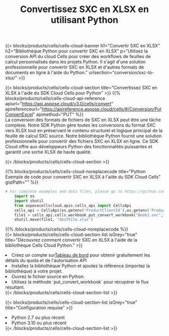 ﻿---
title:  Convertissez SXC en XLSX en utilisant Python
description:  Utilisation du SDK Cloud Aspose.Cells pour Python pour convertir un fichier au format SXC en fichier au format XLSX.
kwords: Excel, Convert SXC to XLSX, REST, Python
howto: How to convert SXC to XLSX using Aspose.Cells Cloud Python library.
---
{{< blocks/products/cells/cells-cloud-banner h1="Convertir SXC en XLSX" h2="Bibliothèque Python pour convertir SXC en XLSX" p="Utilisez la conversion API du cloud Cells pour créer des workflows de feuilles de calcul personnalisés dans les projets Python. Il s\'agit d\'une solution professionnelle pour convertir SXC en XLSX et d\'autres formats de documents en ligne à l\'aide du Python." urlsection="conversion/sxc-to-xlsx/" >}}

{{< blocks/products/cells/cells-cloud-section title="Convertissez SXC en XLSX à l\'aide du SDK Cloud Cells pour Python" >}}
{{% blocks/products/cells/cells-cloud-api-reference apiurl="https://api.aspose.cloud/v3.0/cells/convert" apireferenceurl="https://apireference.aspose.cloud/cells/#/Conversion/PutConvertExcel" apimethod="PUT" %}}
<br/>
La conversion des formats de fichiers de SXC en XLSX peut être une tâche complexe. Notre SDK Python gère toutes les conversions du format SXC vers XLSX tout en préservant le contenu structurel et logique principal de la feuille de calcul SXC source. Notre bibliothèque Python fournit une solution professionnelle pour convertir des fichiers SXC en XLSX en ligne. Ce SDK Cloud offre aux développeurs Python des fonctionnalités puissantes et garantit une sortie XLSX de haute qualité.

{{< /blocks/products/cells/cells-cloud-section >}}

{{% blocks/products/cells/cells-cloud-noreplacecode title="Python Exemple de code pour convertir SXC en XLSX à l\'aide du SDK Cloud Cells" gistPath="" %}}
 
```python
# For complete examples and data files, please go to https://github.com/aspose-cells-cloud/aspose-cells-cloud-python/
    import os
    import shutil
    from asposecellscloud.apis.cells_api import CellsApi
    cells_api = CellsApi(os.getenv('ProductClientId'),os.getenv('ProductClientSecret'))
    file1 = cells_api.cells_workbook_put_convert_workbook("Book1.sxc",format="xlsx")
    shutil.move(file1, "destFile.xlsx")     
```
 
{{% /blocks/products/cells/cells-cloud-noreplacecode %}}
<br/>
{{< blocks/products/cells/cells-cloud-section-list isGrey="true" title="Découvrez comment convertir SXC en XLSX à l\'aide de la bibliothèque Cells Cloud Python." >}}
<li> Créez un compte sur<a href="https://dashboard.aspose.cloud/">Tableau de bord</a> pour obtenir gratuitement les détails du quota et de l'autorisation API</li>
<li>Installez la bibliothèque Python et ajoutez la référence (importez la bibliothèque) à votre projet.</li>
<li>Ouvrez le fichier source en Python.</li>
<li>Utilisez la méthode `put_convert_workbook` pour récupérer le flux résultant.</li>
{{< /blocks/products/cells/cells-cloud-section-list >}}

{{< blocks/products/cells/cells-cloud-section-list isGrey="true" title="Configuration requise" >}}
<li>Python 2.7 ou plus récent</li>
<li>Python 3.10 ou plus récent</li>
{{< /blocks/products/cells/cells-cloud-section-list >}}
